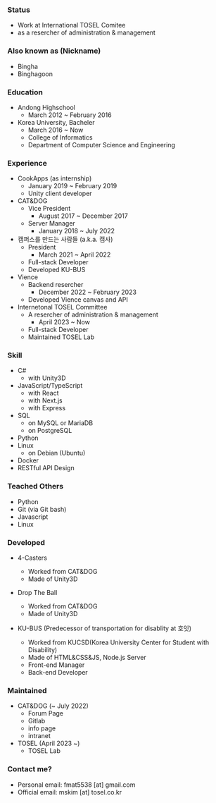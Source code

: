 ### Status
   * Work at International TOSEL Comitee
   * as a resercher of administration & management

### Also known as (Nickname)
 * Bingha
 * Binghagoon

### Education
 * Andong Highschool 
   - March 2012 ~ February 2016
 * Korea University, Bacheler
   - March 2016 ~ Now
   - College of Informatics
   - Department of Computer Science and Engineering

### Experience
   * CookApps (as internship)
     - January 2019 ~ February 2019
     - Unity client developer
   * CAT&DOG
     - Vice President
       + August 2017 ~ December 2017
     - Server Manager
       + January 2018 ~ July 2022
   * 캠퍼스를 만드는 사람들 (a.k.a. 캠사)
     - President
       + March 2021 ~ April 2022
     - Full-stack Developer
     - Developed KU-BUS
   * Vience
     - Backend resercher
       + December 2022 ~ February 2023
     - Developed Vience canvas and API
   * Internetonal TOSEL Committee
     - A resercher of administration & management
       + April 2023 ~ Now
     - Full-stack Developer
     - Maintained TOSEL Lab
    

### Skill
  - C#
     * with Unity3D
  - JavaScript/TypeScript
     * with React
     * with Next.js
     * with Express
  - SQL
    * on MySQL or MariaDB
    * on PostgreSQL
  - Python
  - Linux
    * on Debian (Ubuntu)
  - Docker
  - RESTful API Design

### Teached Others
 - Python
 - Git (via Git bash)
 - Javascript
 - Linux

### Developed
 * 4-Casters
   - Worked from CAT&DOG
   - Made of Unity3D
 
 * Drop The Ball
   - Worked from CAT&DOG
   - Made of Unity3D

 * KU-BUS (Predecessor of transportation for disablity at 호잇)
    - Worked from KUCSD(Korea University Center for Student with Disability)
    - Made of HTML&CSS&JS, Node.js Server
    - Front-end Manager
    - Back-end Developer

### Maintained
  - CAT&DOG (~ July 2022)
    + Forum Page
    + Gitlab
    + info page
    + intranet
 - TOSEL (April 2023 ~)
   + TOSEL Lab

### Contact me?
 - Personal email: fmat5538 [at] gmail.com
 - Official email: mskim [at] tosel.co.kr

